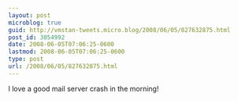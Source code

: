 ```yaml
---
layout: post
microblog: true
guid: http://vmstan-tweets.micro.blog/2008/06/05/827632875.html
post_id: 3054992
date: 2008-06-05T07:06:25-0600
lastmod: 2008-06-05T07:06:25-0600
type: post
url: /2008/06/05/827632875.html
---
```

I love a good mail server crash in the morning!
